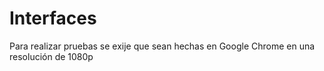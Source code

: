 # Interfaces

Para realizar pruebas se exije que sean hechas en Google Chrome en una resolución de 1080p
